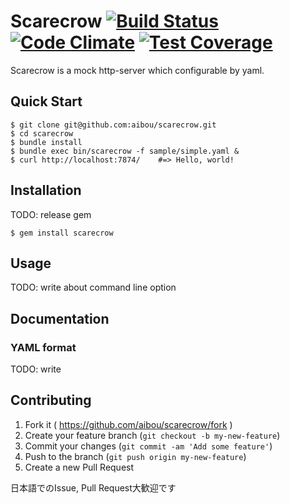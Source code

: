 # Scarecrow [![Build Status](https://travis-ci.org/aibou/scarecrow.svg?branch=master)](https://travis-ci.org/aibou/scarecrow) [![Code Climate](https://codeclimate.com/github/aibou/scarecrow/badges/gpa.svg)](https://codeclimate.com/github/aibou/scarecrow) [![Test Coverage](https://codeclimate.com/github/aibou/scarecrow/badges/coverage.svg)](https://codeclimate.com/github/aibou/scarecrow)

Scarecrow is a mock http-server which configurable by yaml.

## Quick Start

    $ git clone git@github.com:aibou/scarecrow.git
    $ cd scarecrow
    $ bundle install
    $ bundle exec bin/scarecrow -f sample/simple.yaml &
    $ curl http://localhost:7874/    #=> Hello, world!

## Installation

TODO: release gem 

    $ gem install scarecrow

## Usage

TODO: write about command line option

## Documentation

### YAML format

TODO: write



## Contributing

1. Fork it ( https://github.com/aibou/scarecrow/fork )
2. Create your feature branch (`git checkout -b my-new-feature`)
3. Commit your changes (`git commit -am 'Add some feature'`)
4. Push to the branch (`git push origin my-new-feature`)
5. Create a new Pull Request

日本語でのIssue, Pull Request大歓迎です
